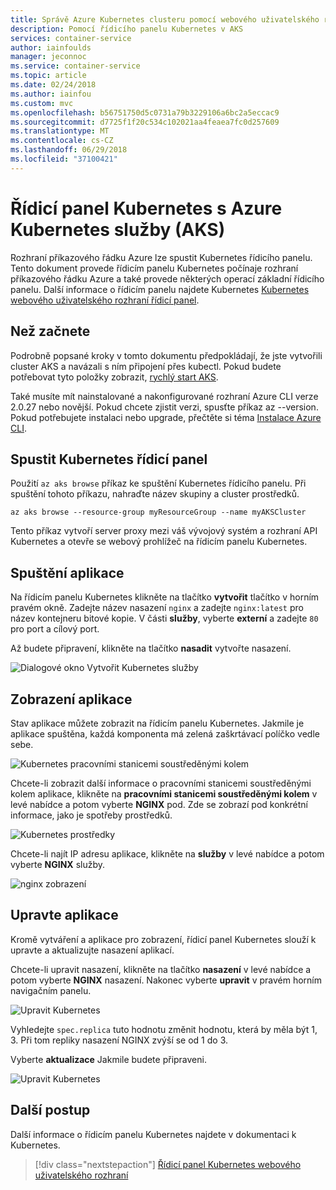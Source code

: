 ```yaml
---
title: Správě Azure Kubernetes clusteru pomocí webového uživatelského rozhraní
description: Pomocí řídicího panelu Kubernetes v AKS
services: container-service
author: iainfoulds
manager: jeconnoc
ms.service: container-service
ms.topic: article
ms.date: 02/24/2018
ms.author: iainfou
ms.custom: mvc
ms.openlocfilehash: b56751750d5c0731a79b3229106a6bc2a5eccac9
ms.sourcegitcommit: d7725f1f20c534c102021aa4feaea7fc0d257609
ms.translationtype: MT
ms.contentlocale: cs-CZ
ms.lasthandoff: 06/29/2018
ms.locfileid: "37100421"
---
```

# <a name="kubernetes-dashboard-with-azure-kubernetes-service-aks"></a>Řídicí panel Kubernetes s Azure Kubernetes služby (AKS)

Rozhraní příkazového řádku Azure lze spustit Kubernetes řídicího panelu. Tento dokument provede řídicím panelu Kubernetes počínaje rozhraní příkazového řádku Azure a také provede některých operací základní řídicího panelu. Další informace o řídicím panelu najdete Kubernetes [Kubernetes webového uživatelského rozhraní řídicí panel][kubernetes-dashboard].

## <a name="before-you-begin"></a>Než začnete

Podrobně popsané kroky v tomto dokumentu předpokládají, že jste vytvořili cluster AKS a navázali s ním připojení přes kubectl. Pokud budete potřebovat tyto položky zobrazit, [rychlý start AKS][aks-quickstart].

Také musíte mít nainstalované a nakonfigurované rozhraní Azure CLI verze 2.0.27 nebo novější. Pokud chcete zjistit verzi, spusťte příkaz az --version. Pokud potřebujete instalaci nebo upgrade, přečtěte si téma [Instalace Azure CLI][install-azure-cli].

## <a name="start-kubernetes-dashboard"></a>Spustit Kubernetes řídicí panel

Použití `az aks browse` příkaz ke spuštění Kubernetes řídicího panelu. Při spuštění tohoto příkazu, nahraďte název skupiny a cluster prostředků.

```azurecli
az aks browse --resource-group myResourceGroup --name myAKSCluster
```

Tento příkaz vytvoří server proxy mezi váš vývojový systém a rozhraní API Kubernetes a otevře se webový prohlížeč na řídicím panelu Kubernetes.

## <a name="run-an-application"></a>Spuštění aplikace

Na řídicím panelu Kubernetes klikněte na tlačítko **vytvořit** tlačítko v horním pravém okně. Zadejte název nasazení `nginx` a zadejte `nginx:latest` pro název kontejneru bitové kopie. V části **služby**, vyberte **externí** a zadejte `80` pro port a cílový port.

Až budete připravení, klikněte na tlačítko **nasadit** vytvořte nasazení.

![Dialogové okno Vytvořit Kubernetes služby](./media/container-service-kubernetes-ui/create-deployment.png)

## <a name="view-the-application"></a>Zobrazení aplikace

Stav aplikace můžete zobrazit na řídicím panelu Kubernetes. Jakmile je aplikace spuštěna, každá komponenta má zelená zaškrtávací políčko vedle sebe.

![Kubernetes pracovními stanicemi soustředěnými kolem](./media/container-service-kubernetes-ui/complete-deployment.png)

Chcete-li zobrazit další informace o pracovními stanicemi soustředěnými kolem aplikace, klikněte na **pracovními stanicemi soustředěnými kolem** v levé nabídce a potom vyberte **NGINX** pod. Zde se zobrazí pod konkrétní informace, jako je spotřeby prostředků.

![Kubernetes prostředky](./media/container-service-kubernetes-ui/running-pods.png)

Chcete-li najít IP adresu aplikace, klikněte na **služby** v levé nabídce a potom vyberte **NGINX** služby.

![nginx zobrazení](./media/container-service-kubernetes-ui/nginx-service.png)

## <a name="edit-the-application"></a>Upravte aplikace

Kromě vytváření a aplikace pro zobrazení, řídicí panel Kubernetes slouží k upravte a aktualizujte nasazení aplikací.

Chcete-li upravit nasazení, klikněte na tlačítko **nasazení** v levé nabídce a potom vyberte **NGINX** nasazení. Nakonec vyberte **upravit** v pravém horním navigačním panelu.

![Upravit Kubernetes](./media/container-service-kubernetes-ui/view-deployment.png)

Vyhledejte `spec.replica` tuto hodnotu změnit hodnotu, která by měla být 1, 3. Při tom repliky nasazení NGINX zvýší se od 1 do 3.

Vyberte **aktualizace** Jakmile budete připraveni.

![Upravit Kubernetes](./media/container-service-kubernetes-ui/edit-deployment.png)

## <a name="next-steps"></a>Další postup

Další informace o řídicím panelu Kubernetes najdete v dokumentaci k Kubernetes.

> [!div class="nextstepaction"]
> [Řídicí panel Kubernetes webového uživatelského rozhraní][kubernetes-dashboard]

<!-- LINKS - external -->
[kubernetes-dashboard]: https://kubernetes.io/docs/tasks/access-application-cluster/web-ui-dashboard/

<!-- LINKS - internal -->
[aks-quickstart]: ./kubernetes-walkthrough.md
[install-azure-cli]: /cli/azure/install-azure-cli

